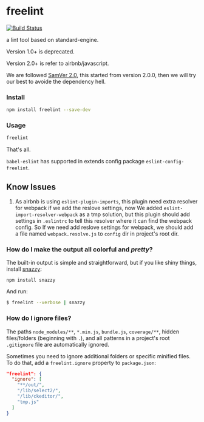 # freelint

[![Build Status](https://travis-ci.org/zslucky/freelint.svg?branch=master)](https://travis-ci.org/zslucky/freelint)

a lint tool based on standard-engine.

Version 1.0+ is deprecated.

Version 2.0+ is refer to airbnb/javascript.

We are followed [SamVer 2.0](http://semver.org/), this started from version 2.0.0, then we will try our best to avoide the dependency hell.

### Install
```bash
npm install freelint --save-dev
```

### Usage
```bash
freelint
```

That's all.

`babel-eslint` has supported in extends config package `eslint-config-freelint`.


## Know Issues
1. As airbnb is using `eslint-plugin-imports`, this plugin need extra resolver for webpack if we add the reslove settings, now We added `eslint-import-resolver-webpack` as a tmp solution, but this plugin should 
add settings in `.eslintrc` to tell this resolver where it can find the webpack config.
So If we need add reslove settings for webpack, we should add a file named `webpack.resolve.js` to `config` dir in project's root dir. 

### How do I make the output all colorful and *pretty*?

The built-in output is simple and straightforward, but if you like shiny things,
install [snazzy](https://www.npmjs.com/package/snazzy):

```
npm install snazzy
```

And run:

```bash
$ freelint --verbose | snazzy
```

### How do I ignore files?

The paths `node_modules/**`, `*.min.js`, `bundle.js`, `coverage/**`, hidden files/folders
(beginning with `.`), and all patterns in a project's root `.gitignore` file are
automatically ignored.

Sometimes you need to ignore additional folders or specific minified files. To do that, add
a `freelint.ignore` property to `package.json`:

```json
"freelint": {
  "ignore": [
    "**/out/",
    "/lib/select2/",
    "/lib/ckeditor/",
    "tmp.js"
  ]
}
```